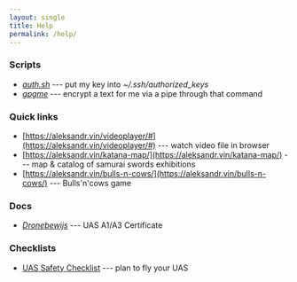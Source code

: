 ```yaml
---
layout: single
title: Help
permalink: /help/
---
```


### Scripts

- _[auth.sh](/scripts/auth.sh)_ --- put my key into _~/.ssh/authorized_keys_
- _[gpgme](/scripts/gpgme)_ --- encrypt a text for me via a pipe through that command

### Quick links

- [https://aleksandr.vin/videoplayer/#](https://aleksandr.vin/videoplayer/#) --- watch video file in browser
- [https://aleksandr.vin/katana-map/](https://aleksandr.vin/katana-map/) --- map & catalog of samurai swords exhibitions
- [https://aleksandr.vin/bulls-n-cows/](https://aleksandr.vin/bulls-n-cows/) --- Bulls'n'cows game

### Docs

- _[Dronebewijs](/files/UAS-A1-A3-certificate-21614701.pdf)_ --- UAS A1/A3 Certificate

### Checklists

- [UAS Safety Checklist](/files/231122_SAFETY_CHECKLIST-EN.pdf) --- plan to fly your UAS

